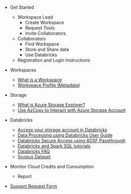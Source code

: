 - Get Started
  - Workspace Lead 
    - Create Workspace
    - Request Tools
    - Invite Collaborators
  - Collaborators
    - Find Workspace
    - Store and Share data
    - Use Databricks
   - Registration and Login Instructions

- Workspaces
  - [What is a Workspace](/UserGuide/Workspace/Workspace.md)
  - [Workspace Profile (Metadata)](/UserGuide/Workspace/Workspace_Profile.md)
  
- Storage
  - [What is Azure Storage Explorer?](/UserGuide/Storage/Datahub-AzureStorage.md)
  - [Use AzCopy to Interact with Azure Storage Account](/UserGuide/Storage/Use-AzCopy-to-Interact-with-Azure-Storage-Account.md)

- Databricks
  - [Access your storage account in Databricks](/UserGuide/Databricks/Access-your-storage-account-in-Databricks.md)
  - [Data Processing using Databricks User Guide](/UserGuide/Databricks/Data-Processing-using-Databricks---User-Guide.md)
  - [Databricks Secure Access using ADSF Passthrough](/UserGuide/Databricks/Databricks---Secure-Access-using-ADSF-Passthrough.md)
  - [Databricks and Spark SQL tutorials](/UserGuide/Databricks/Databricks-and-Spark-SQL-tutorials.md)
  - [Databricks FAQ](/UserGuide/Databricks/Databricks-FAQ.md)
  - [Scopus Dataset](/UserGuide/Databricks/Scopus-Dataset.md)

- Monitor Cloud Credits and Consumption
  - Report

- [Support Request Form](/UserGuide/FSDH-Support-Request-Form.md) 

